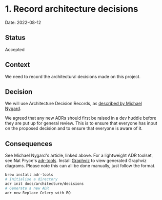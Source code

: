 # 1. Record architecture decisions

Date: 2022-08-12

## Status

Accepted

## Context

We need to record the architectural decisions made on this project.

## Decision

We will use Architecture Decision Records, as [described by Michael Nygard](http://thinkrelevance.com/blog/2011/11/15/documenting-architecture-decisions).

We agreed that any new ADRs should first be raised in a dev huddle before they are put up for general review. This is to ensure that everyone has input on the proposed decision and to ensure that everyone is aware of it.

## Consequences

See Michael Nygard's article, linked above. For a lightweight ADR toolset, see Nat Pryce's [adr-tools](https://github.com/npryce/adr-tools). Install [Graphviz](https://marketplace.visualstudio.com/items?itemName=geeklearningio.graphviz-markdown-preview) to view generated Graphviz diagrams. Please note this can all be done manually, just follow the format.

```bash
brew install adr-tools
# Initialise a directory
adr init docs/architecture/decisions
# Generate a new ADR
adr new Replace Celery with RQ
```
